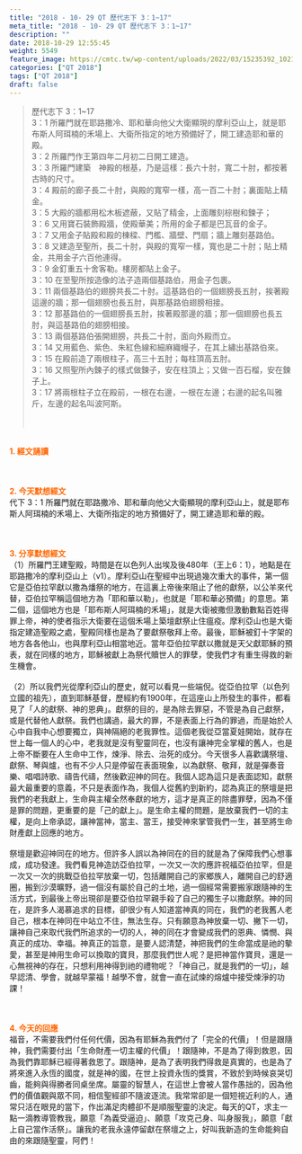 ```yaml
---
title: "2018 - 10- 29 QT 歷代志下 3：1~17"
meta_title: "2018 - 10- 29 QT 歷代志下 3：1~17"
description: ""
date: 2018-10-29 12:55:45
weight: 5549
feature_image: https://cmtc.tw/wp-content/uploads/2022/03/15235392_10211799862337740_180693556567566654_o-1.webp
categories: ["QT 2018"]
tags: ["QT 2018"]
draft: false
---
```


<blockquote>歷代志下 3：1~17<br />
3：1 所羅門就在耶路撒冷、耶和華向他父大衛顯現的摩利亞山上，就是耶布斯人阿珥楠的禾場上、大衛所指定的地方預備好了，開工建造耶和華的殿。<br />
3：2 所羅門作王第四年二月初二日開工建造。<br />
3：3 所羅門建築　神殿的根基，乃是這樣：長六十肘，寬二十肘，都按著古時的尺寸。<br />
3：4 殿前的廊子長二十肘，與殿的寬窄一樣，高一百二十肘；裏面貼上精金。<br />
3：5 大殿的牆都用松木板遮蔽，又貼了精金，上面雕刻棕樹和鍊子；<br />
3：6 又用寶石裝飾殿牆，使殿華美；所用的金子都是巴瓦音的金子。<br />
3：7 又用金子貼殿和殿的棟樑、門檻、牆壁、門扇；牆上雕刻基路伯。<br />
3：8 又建造至聖所，長二十肘，與殿的寬窄一樣，寬也是二十肘；貼上精金，共用金子六百他連得。<br />
3：9 金釘重五十舍客勒。樓房都貼上金子。<br />
3：10 在至聖所按造像的法子造兩個基路伯，用金子包裹。<br />
3：11 兩個基路伯的翅膀共長二十肘。這基路伯的一個翅膀長五肘，挨著殿這邊的牆；那一個翅膀也長五肘，與那基路伯翅膀相接。<br />
3：12 那基路伯的一個翅膀長五肘，挨著殿那邊的牆；那一個翅膀也長五肘，與這基路伯的翅膀相接。<br />
3：13 兩個基路伯張開翅膀，共長二十肘，面向外殿而立。<br />
3：14 又用藍色、紫色、朱紅色線和細麻織幔子，在其上繡出基路伯來。<br />
3：15 在殿前造了兩根柱子，高三十五肘；每柱頂高五肘。<br />
3：16 又照聖所內鍊子的樣式做鍊子，安在柱頂上；又做一百石榴，安在鍊子上。<br />
3：17 將兩根柱子立在殿前，一根在右邊，一根在左邊；右邊的起名叫雅斤，左邊的起名叫波阿斯。<br />
<br />
&nbsp;</blockquote><br />
<span style="color: #ff6600;"><strong>1. </strong><strong>經文誦讀</strong></span><br />
<br />
<span style="color: #ff6600;"><strong> </strong></span><br />
<br />
<span style="color: #ff6600;"><strong>2. 今天默想</strong><strong>經文<br />
</strong></span>代下 3：1 所羅門就在耶路撒冷、耶和華向他父大衛顯現的摩利亞山上，就是耶布斯人阿珥楠的禾場上、大衛所指定的地方預備好了，開工建造耶和華的殿。<br />
<br />
&nbsp;<br />
<br />
<span style="color: #ff6600;"><strong>3. 分享默想經文<br />
</strong></span>（1）所羅門王建聖殿，時間是在以色列人出埃及後480年（王上6：1），地點是在耶路撒冷的摩利亞山上（v1）。摩利亞山在聖經中出現過幾次重大的事件，第一個它是亞伯拉罕獻以撒為燔祭的地方，在這裏上帝後來阻止了他的獻祭，以公羊來代替，亞伯拉罕稱這個地方為「耶和華以勒」，也就是「耶和華必預備」的意思。第二個，這個地方也是「耶布斯人阿珥楠的禾場」，就是大衛被撒但激動數點百姓得罪上帝，神的使者指示大衛要在這個禾場上築壇獻祭止住瘟疫。摩利亞山也是大衛指定建造聖殿之處，聖殿同樣也是為了要獻祭敬拜上帝。最後，耶穌被釘十字架的地方各各他山，也與摩利亞山相當地近。當年亞伯拉罕獻以撒就是天父獻耶穌的預表，就在同樣的地方，耶穌被獻上為祭代贖世人的罪孽，使我們才有重生得救的新生機會。<br />
<br />
（2）所以我們光從摩利亞山的歷史，就可以看見一些端倪。從亞伯拉罕（以色列立國的祖先），直到耶穌基督，歷經約有1900年，在這座山上所發生的事件，都看見了「人的獻祭、神的恩典」。獻祭的目的，是為除去罪惡，不管是為自己獻祭，或是代替他人獻祭。我們也講過，最大的罪，不是表面上行為的罪過，而是始於人心中自我中心想要獨立，與神隔絕的老我罪性。這個老我從亞當夏娃開始，就存在世上每一個人的心中，老我就是沒有聖靈同在，也沒有讓神完全掌權的舊人，也是上帝不斷要在人生命中工作，煉淨、除去、治死的成分。今天很多人喜歡講祭壇、獻祭、琴與爐，也有不少人只是停留在表面現象，以為獻祭、敬拜，就是彈奏音樂、唱唱詩歌、禱告代禱，然後歡迎神的同在。我個人認為這只是表面認知，獻祭最大最重要的意義，不只是表面作為，我個人從舊約到新約，認為真正的祭壇是把我們的老我獻上，生命與主權全然奉獻的地方，這才是真正的除盡罪孽，因為不僅是罪的問題，更重要的是「己的獻上」。是生命主權的問題，是放棄我們一切的主權，是向上帝承認，讓神當神，當主、當王，接受神來掌管我們一生，甚至將生命財產獻上回應的地方。<br />
<br />
祭壇是歡迎神同在的地方。但許多人誤以為神同在的目的就是為了保障我們心想事成，成功發達。我們看見神造訪亞伯拉罕，一次又一次的應許祝福亞伯拉罕，但是一次又一次的挑戰亞伯拉罕放棄一切，包括離開自己的家鄉族人，離開自己的舒適圈，搬到沙漠曠野，過一個沒有屬於自己的土地，過一個經常需要搬家跟隨神的生活方式，到最後上帝出現卻是要亞伯拉罕親手殺了自己的獨生子以撒獻祭。神的同在，是許多人渴慕追求的目標，卻很少有人知道當神真的同在，我們的老我舊人老自己，根本在神同在中站立不住，無法生存。只有願意為神放棄一切、撇下一切，讓神自己來取代我們所追求的一切的人，神的同在才會變成我們的恩典、憐憫、與真正的成功、幸福。神真正的旨意，是要人認清楚，神把我們的生命當成是祂的摰愛，甚至是神用生命可以換取的寶貝，那麼我們世人呢？是把神當作寶貝，還是一心無視神的存在，只想利用神得到祂的禮物呢？「神自己，就是我們的一切」，越早認清、學會，就越早蒙福！越學不會，就會一直在試煉的熔爐中接受煉淨的功課！<br />
<br />
&nbsp;<br />
<br />
<span style="color: #ff6600;"><strong>4. 今天的回應<br />
</strong></span>福音，不需要我們付任何代價，因為有耶穌為我們付了「完全的代價」！但是跟隨神，我們需要付出「生命財產一切主權的代價」！跟隨神，不是為了得到救恩，因為我們靠耶穌已經得著救恩了。跟隨神，是為了表明我們得救是真實的，也是為了將來進入永恆的國度，就是神的國，在世上投資永恆的獎賞，不致於到時候哀哭切齒，能夠與得勝者同桌坐席。屬靈的智慧人，在這世上會被人當作愚拙的，因為他們的價值觀與眾不同，相信聖經卻不隨波逐流。我常常卻是一個短視近利的人，通常只活在眼見的當下，作出滿足肉體卻不是順服聖靈的決定。每天的QT，求主一點一滴教導管教我，願意「為義受逼迫」、願意「攻克己身、叫身服我」，願意「獻上自己當作活祭」。讓我的老我永遠停留獻在祭壇之上，好叫我新造的生命能夠自由的來跟隨聖靈，阿們！
        